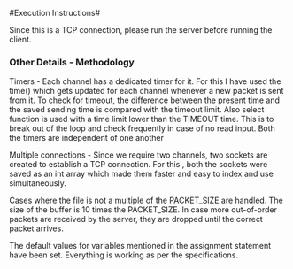 
#Execution Instructions#

Since this is a TCP connection, please run the server before running the client.


### Other Details - Methodology ###

Timers - Each channel has a dedicated timer for it. For this I have used the time() which gets updated for each channel whenever a new packet is sent from it. To check for timeout, the difference between the present time and the saved sending time is compared with the timeout limit. Also select function is used with a time limit lower than the TIMEOUT time.
This is to break out of the loop and check frequently in case of no read input. 
Both the timers are independent of one another

Multiple connections - Since we require two channels, two sockets are created to establish a TCP connection. For this , both the sockets were saved as an int array which made them faster and easy to index and use simultaneously.

Cases where the file is not a multiple of the PACKET_SIZE are handled.
The size of the buffer is 10 times the PACKET_SIZE. In case more out-of-order packets are received by the server, they are dropped until the correct packet arrives.

The default values for variables mentioned in the assignment statement have been set. 
Everything is working as per the specifications.
